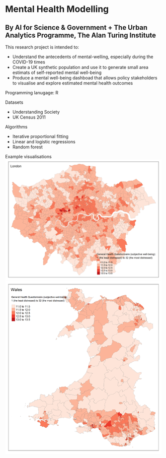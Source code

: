 # Mental Health Modelling
## By AI for Science & Government + The Urban Analytics Programme, The Alan Turing Institute

This research project is intended to:
- Understand the antecedents of mental-welling, especially during the COVID-19 times
- Create a UK synthetic population and use it to generate small area estimats of self-reported mental well-being 
- Produce a mental well-being dashboad that allows policy stakeholders to visualise and explore estimated mental health outcomes

Programming lanugage: R

Datasets
- Understanding Society
- UK Census 2011

Algorithms
- Iterative proportional fitting
- Linear and logistic regressions
- Random forest

Example visualisations
![London GHQ](./images/London_GHQ1.png)
![Wales GHQ](./images/Wales_GHQ1.png)

